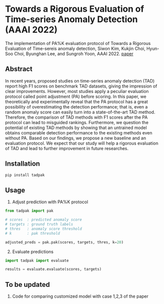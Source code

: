 # Towards a Rigorous Evaluation of Time-series Anomaly Detection (AAAI 2022)
The implementation of PA%K evaluation protocol of Towards a Rigorous Evaluation of Time-sereis anomaly detection, Siwon Kim, Kukjin Choi, Hyun-Soo Choi, Byunghan Lee, and Sungroh Yoon, AAAI 2022. [paper](https://arxiv.org/abs/2109.05257)

## Abstract
In recent years, proposed studies on time-series anomaly detection (TAD) report high F1 scores on benchmark TAD datasets, giving the impression of clear improvements. However, most studies apply a peculiar evaluation protocol called point adjustment (PA) before scoring. In this paper, we theoretically and experimentally reveal that the PA protocol has a great possibility of overestimating the detection performance; that is, even a random anomaly score can easily turn into a state-of-the-art TAD method. Therefore, the comparison of TAD methods with F1 scores after the PA protocol can lead to misguided rankings. Furthermore, we question the potential of existing TAD methods by showing that an untrained model obtains comparable detection performance to the existing methods even without PA. Based on our findings, we propose a new baseline and an evaluation protocol. We expect that our study will help a rigorous evaluation of TAD and lead to further improvement in future researches.

## Installation
```python
pip install tadpak
```

## Usage
1. Adjust prediction with PA%K protocol
```python
from tadpak import pak

# scores  : predicted anomaly score
# targets : ground truth labels
# thres   : anomaly score threshold
# k       : pak threshold

adjusted_preds = pak.pak(scores, targets, thres, k=20)
```

2. Evaluate predictions
```python
import tadpak import evaluate

results = evaluate.evaluate(scores, targets)
```

## To be updated
1. Code for comparing customized model with case 1,2,3 of the paper
